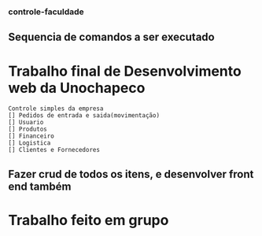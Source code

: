 ### controle-faculdade

## Sequencia de comandos a ser executado 

# Trabalho final de Desenvolvimento web da Unochapeco
    Controle simples da empresa
    [] Pedidos de entrada e saida(movimentação)
    [] Usuario
    [] Produtos
    [] Financeiro
    [] Logistica
    [] Clientes e Fornecedores

## Fazer crud de todos os itens, e desenvolver front end também 

# Trabalho feito em grupo 